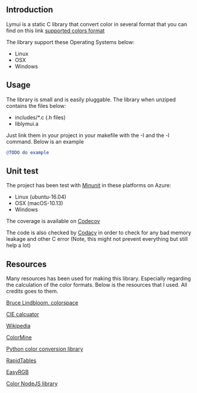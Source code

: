 ## Introduction

Lymui is a static C library that convert color in several format that you can find on this link [supported colors format](list.md)

The library support these Operating Systems below:

- Linux
- OSX
- Windows

## Usage

The library is small and is easily pluggable. The library when unziped contains the files below:

- includes/*.c (.h files)
- liblymui.a

Just link them in your project in your makefile with the -I and the -l command. Below is an example

```makefile
@TODO do example
```

## Unit test

The project has been test with [Minunit](https://github.com/siu/minunit) in these platforms on Azure:

- Linux (ubuntu-16.04)
- OSX (macOS-10.13)
- Windows

The coverage is available on [Codecov](https://codecov.io/gh/MarcInthaamnouay/lymui)

The code is also checked by [Codacy](https://app.codacy.com/project/mintha/lymui/dashboard) in order to check for any bad memory leakage and other C error (Note, this might not prevent everything but still help a lot)

## Resources

Many resources has been used for making this library. Especially regarding the calculation of the color formats. Below is the resources that I used. All credits goes to them.

[Bruce Lindbloom, colorspace](http://www.brucelindbloom.com/index.html?Eqn_XYZ_to_Lab.html)

[CIE calcuator](http://www.brucelindbloom.com/index.html?Eqn_XYZ_to_Lab.html)

[Wikipedia](https://en.wikipedia.org/wiki/RGB_color_model)

[ColorMine](http://colormine.org/)

[Python color conversion library](https://github.com/retostauffer/python-colorspace)

[RapidTables](https://www.rapidtables.com/)

[EasyRGB](http://www.easyrgb.com/en/)

[Color NodeJS library](https://github.com/Qix-/color)
